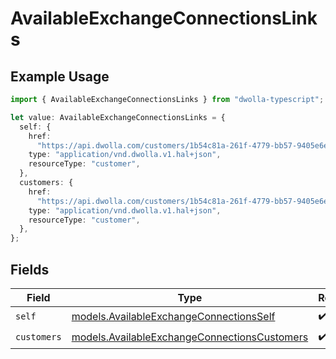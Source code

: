 # AvailableExchangeConnectionsLinks

## Example Usage

```typescript
import { AvailableExchangeConnectionsLinks } from "dwolla-typescript";

let value: AvailableExchangeConnectionsLinks = {
  self: {
    href:
      "https://api.dwolla.com/customers/1b54c81a-261f-4779-bb57-9405e6e00694/available-exchange-connections",
    type: "application/vnd.dwolla.v1.hal+json",
    resourceType: "customer",
  },
  customers: {
    href:
      "https://api.dwolla.com/customers/1b54c81a-261f-4779-bb57-9405e6e00694",
    type: "application/vnd.dwolla.v1.hal+json",
    resourceType: "customer",
  },
};
```

## Fields

| Field                                                                                              | Type                                                                                               | Required                                                                                           | Description                                                                                        |
| -------------------------------------------------------------------------------------------------- | -------------------------------------------------------------------------------------------------- | -------------------------------------------------------------------------------------------------- | -------------------------------------------------------------------------------------------------- |
| `self`                                                                                             | [models.AvailableExchangeConnectionsSelf](../models/availableexchangeconnectionsself.md)           | :heavy_check_mark:                                                                                 | N/A                                                                                                |
| `customers`                                                                                        | [models.AvailableExchangeConnectionsCustomers](../models/availableexchangeconnectionscustomers.md) | :heavy_check_mark:                                                                                 | N/A                                                                                                |